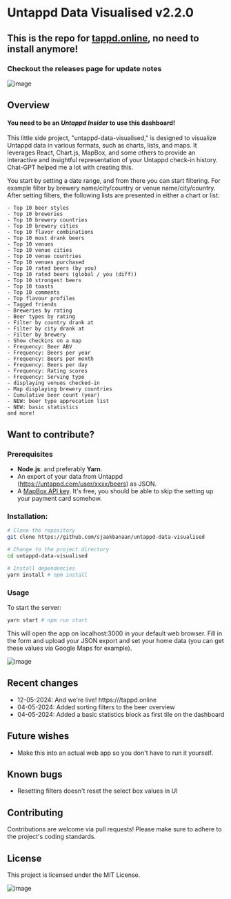 # Untappd Data Visualised v2.2.0

## This is the repo for [tappd.online](https:///tappd.online), no need to install anymore!


### Checkout the releases page for update notes

![image](https://github.com/sjaakbanaan/untappd-data-visualised/assets/2773301/adff1ca7-4638-4de3-a585-c2fb8852e4b9)

## Overview
#### You need to be an _Untappd Insider_ to use this dashboard!

This little side project, "untappd-data-visualised," is designed to visualize Untappd data in various formats, such as charts, lists, and maps. It leverages React, Chart.js, MapBox, and some others to provide an interactive and insightful representation of your Untappd check-in history. Chat-GPT helped me a lot with creating this.

You start by setting a date range, and from there you can start filtering. For example filter by brewery name/city/country or venue name/city/country.
After setting filters, the following lists are presented in either a chart or list:
```
- Top 10 beer styles
- Top 10 breweries
- Top 10 brewery countries
- Top 10 brewery cities
- Top 10 flavor combinations
- Top 10 most drank beers
- Top 10 venues
- Top 10 venue cities
- Top 10 venue countries
- Top 10 venues purchased
- Top 10 rated beers (by you)
- Top 10 rated beers (global / you (diff))
- Top 10 strongest beers
- Top 10 toasts
- Top 10 comments
- Top flavour profiles
- Tagged friends
- Breweries by rating
- Beer types by rating
- Filter by country drank at
- Filter by city drank at
- Filter by brewery
- Show checkins on a map
- Frequency: Beer ABV
- Frequency: Beers per year
- Frequency: Beers per month
- Frequency: Beers per day
- Frequency: Rating scores
- Frequency: Serving type
- displaying venues checked-in
- Map displaying brewery countries
- Cumulative beer count (year)
- NEW: beer type apprecation list
- NEW: basic statistics
and more!

```

## Want to contribute? 

### Prerequisites

- **Node.js**: and preferably **Yarn**.
- An export of your data from Untappd (https://untappd.com/user/xxxx/beers) as JSON.
- A [MapBox API key](https://account.mapbox.com/). It's free, you should be able to skip the setting up your payment card somehow.

### Installation:

```bash
# Clone the repository
git clone https://github.com/sjaakbanaan/untappd-data-visualised

# Change to the project directory
cd untappd-data-visualised

# Install dependencies
yarn install # npm install
```

### Usage

To start the server:

```bash
yarn start # npm run start
```

This will open the app on localhost:3000 in your default web browser. Fill in the form and upload your JSON export and set your home data (you can get these values via Google Maps for example).

![image](https://github.com/sjaakbanaan/untappd-data-visualised/assets/2773301/33e336c0-8539-4988-9388-1699bf1d3aea)

## Recent changes

- 12-05-2024: And we're live! https:///tappd.online
- 04-05-2024: Added sorting filters to the beer overview
- 04-05-2024: Added a basic statistics block as first tile on the dashboard

## Future wishes

- Make this into an actual web app so you don't have to run it yourself.

## Known bugs

- Resetting filters doesn't reset the select box values in UI

## Contributing

Contributions are welcome via pull requests! Please make sure to adhere to the project's coding standards.

## License

This project is licensed under the MIT License.

![image](https://github.com/sjaakbanaan/untappd-data-visualised/assets/2773301/389514dd-710d-4671-9195-cbb62189c191)

